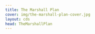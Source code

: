 ```yaml
---
title: The Marshall Plan
cover: img/the-marshall-plan-cover.jpg
layout: cds
head: TheMarshallPlan
---
```

